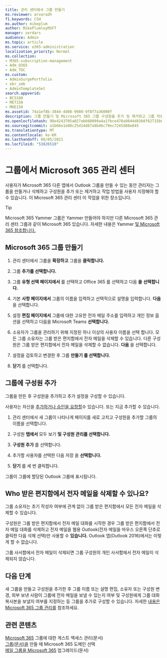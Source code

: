 ```yaml
---
title: 관리 센터에서 그룹 만들기
ms.reviewer: arvaradh
f1.keywords: CSH
ms.author: mikeplum
author: MikePlumleyMSFT
manager: serdars
audience: Admin
ms.topic: article
ms.service: o365-administration
localization_priority: Normal
ms.collection:
- M365-subscription-management
- Adm_O365
- Adm_TOC
ms.custom:
- AdminSurgePortfolio
- okr_smb
- AdminTemplateSet
search.appverid:
- BCS160
- MET150
- MOE150
ms.assetid: 74a1ef8b-3844-4d08-9980-9f8f7a36000f
description: 그룹 만들기 및 Microsoft 365 그룹 구성원을 추가 및 제거하고 그룹 작동 방법을 사용자 지정하는 방법을 학습합니다.
ms.openlocfilehash: 98e4243705a027ab660099a4a1fbce470a9844d83b8f62715b6c62d2dde9d207
ms.sourcegitcommit: a1b66e1e80c25d14d67a9b46c79ec7245d88e045
ms.translationtype: MT
ms.contentlocale: ko-KR
ms.lasthandoff: 08/05/2021
ms.locfileid: "53826510"
---
```

# <a name="create-a-group-in-the-microsoft-365-admin-center"></a>그룹에서 Microsoft 365 관리 센터
  
사용자가 Microsoft 365 다른 앱에서 Outlook 그룹을 만들 수 있는 동안 관리자는 그룹을 만들거나 삭제하고 구성원을 추가 또는 제거하고 작업 방법을 사용자 지정해야 할 수 있습니다. 이 Microsoft 365 관리 센터 이 작업을 위한 장소입니다. 

> [!TIP]
> Microsoft 365 Yammer 그룹은 Yammer 만들어야 하지만 다른 Microsoft 365 관리 센터 그룹과 같이 Microsoft 365 있습니다. 자세한 내용은 Yammer [및 Microsoft 365 참조합니다.](/yammer/manage-yammer-groups/yammer-and-office-365-groups) 

## <a name="create-a-microsoft-365-group"></a>Microsoft 365 그룹 만들기

1. 관리 센터에서 그룹을 **확장하고** 그룹을 **클릭합니다.**

2. 그룹 **추가를 선택합니다.**
  
3. 그룹 **유형 선택 페이지에서** 를 선택하고 Office 365 를 선택하고 다음 **을** **선택합니다.**

4. 기본 **사항 페이지에서** 그룹의 이름을 입력하고 선택적으로 설명을 입력합니다. **다음** 을 선택합니다.
    
5. 설정 **편집 페이지에서** 그룹에 대한 고유한 전자 메일 주소를 입력하고 개인 정보 옵션을 선택하고 다음을 Microsoft Teams **선택합니다.**
    
6. 소유자가  그룹을 관리하기 위해 지정된 하나 이상의 사용자 이름을 선택 합니다. 모든 그룹 소유자는 그룹 받은 편지함에서 전자 메일을 삭제할 수 있습니다. 다른 구성원은 그룹 받은 편지함에서 전자 메일을 삭제할 수 없습니다. **다음** 을 선택합니다.
    
7. 설정을 검토하고 변경한 후 그룹 **만들기 를 선택합니다.**

8. **닫기** 를 선택합니다.
    
## <a name="add-members-to-the-group"></a>그룹에 구성원 추가

그룹을 만든 후 구성원을 추가하고 추가 설정을 구성할 수 있습니다.

사용자는 자신을 [추가하거나 승인을 요청할](https://support.microsoft.com/office/2e59e19c-b872-44c8-ae84-0acc4b79c45d)수 있습니다. 또는 지금 추가할 수 있습니다.

1. 관리 센터에서 새 그룹이 나타나게 페이지를 새로 고치고 구성원을 추가할 그룹의 이름을 선택합니다.
    
2. 구성원 **탭에서** 모두 보기 **및 구성원 관리를 선택합니다.**

3. **구성원 추가** 를 선택합니다.
    
4. 추가할 사용자를 선택한 다음 저장 을 **선택합니다.**
    
5. **닫기** 를 세 번 클릭합니다. 
    
그룹이 그룹에 할당된 Outlook 그룹에 표시됩니다.

## <a name="who-can-delete-email-from-the-group-inbox"></a>Who 받은 편지함에서 전자 메일을 삭제할 수 있나요?

그룹 소유자는 초기 작성자 여부에 관계 없이 그룹 받은 편지함에서 모든 전자 메일을 삭제할 수 있습니다.
  
구성원은 그룹 받은 편지함에서 전자 메일 대화를 시작한 경우 그룹 받은 편지함에서 전자 메일 대화를 삭제하고 전자 메일을 웹용 Outlook(전자 메일을 마우스 오른쪽 단추로 클릭한 다음 삭제 선택)만 사용할 수 **있습니다.** Outlook 앱(Outlook 2016)에서는 이렇게 할 수 없습니다.
  
그룹 사서함에서 전자 메일이 삭제되면 그룹 구성원의 개인 사서함에서 전자 메일이 삭제되지 않습니다.

## <a name="next-steps"></a>다음 단계

새 그룹을 만들고 구성원을 추가한 후 그룹 이름 또는 설명 편집, 소유자 또는 구성원 변경, 외부 보낸 사람이 그룹에 전자 메일을 보낼 수 있는지 여부 및 구성원에게 그룹 대화 복사본을 보낼지 여부를 지정하는 등 그룹을 추가로 구성할 수 있습니다. 자세한 [내용은 Microsoft 365 그룹 관리를](manage-groups.md) 참조하세요.

## <a name="related-content"></a>관련 콘텐츠

[Microsoft 365](https://support.microsoft.com/office/bfc7a840-868f-4fd6-a390-f347bf51aff6) 그룹에 대한 게스트 액세스 관리(문서)\
[그룹(문서)을](../../solutions/choose-domain-to-create-groups.md) 만들 때 Microsoft 365 도메인 선택\
[메일 그룹을 Microsoft 365](../manage/upgrade-distribution-lists.md) 업그레이드(문서)